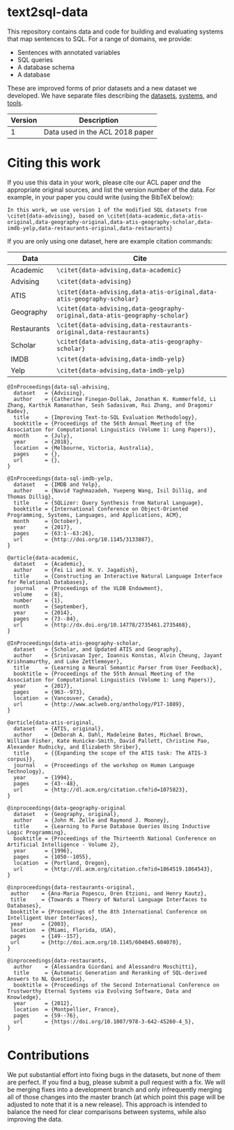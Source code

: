 # text2sql-data
This repository contains data and code for building and evaluating systems that map sentences to SQL.
For a range of domains, we provide:

- Sentences with annotated variables
- SQL queries
- A database schema
- A database

These are improved forms of prior datasets and a new dataset we developed.
We have separate files describing the [datasets](./data/README.md), [systems](./systems/README.md), and [tools](./tools/).

Version | Description
------- | -------------
1       | Data used in the ACL 2018 paper

# Citing this work

If you use this data in your work, please cite our ACL paper _and_ the appropriate original sources, and list the version number of the data.
For example, in your paper you could write (using the BibTeX below):

```
In this work, we use version 1 of the modified SQL datasets from \citet{data-advising}, based on \citet{data-academic,data-atis-original,data-geography-original,data-atis-geography-scholar,data-imdb-yelp,data-restaurants-original,data-restaurants}
```

If you are only using one dataset, here are example citation commands:

Data         | Cite
------------ | ------
Academic     | `\citet{data-advising,data-academic}`
Advising     | `\citet{data-advising}`
ATIS         | `\citet{data-advising,data-atis-original,data-atis-geography-scholar}`
Geography    | `\citet{data-advising,data-geography-original,data-atis-geography-scholar}`
Restaurants  | `\citet{data-advising,data-restaurants-original,data-restaurants}`
Scholar      | `\citet{data-advising,data-atis-geography-scholar}`
IMDB         | `\citet{data-advising,data-imdb-yelp}`
Yelp         | `\citet{data-advising,data-imdb-yelp}`

```TeX
@InProceedings{data-sql-advising,
  dataset   = {Advising},
  author    = {Catherine Finegan-Dollak, Jonathan K. Kummerfeld, Li Zhang, Karthik Ramanathan, Sesh Sadasivam, Rui Zhang, and Dragomir Radev},
  title     = {Improving Text-to-SQL Evaluation Methodology},
  booktitle = {Proceedings of the 56th Annual Meeting of the Association for Computational Linguistics (Volume 1: Long Papers)},
  month     = {July},
  year      = {2018},
  location  = {Melbourne, Victoria, Australia},
  pages     = {},
  url       = {},
}

@InProceedings{data-sql-imdb-yelp,
  dataset   = {IMDB and Yelp},
  author    = {Navid Yaghmazadeh, Yuepeng Wang, Isil Dillig, and Thomas Dillig},
  title     = {SQLizer: Query Synthesis from Natural Language},
  booktitle = {International Conference on Object-Oriented Programming, Systems, Languages, and Applications, ACM},
  month     = {October},
  year      = {2017},
  pages     = {63:1--63:26},
  url       = {http://doi.org/10.1145/3133887},
}

@article{data-academic,
  dataset   = {Academic},
  author    = {Fei Li and H. V. Jagadish},
  title     = {Constructing an Interactive Natural Language Interface for Relational Databases},
  journal   = {Proceedings of the VLDB Endowment},
  volume    = {8},
  number    = {1},
  month     = {September},
  year      = {2014},
  pages     = {73--84},
  url       = {http://dx.doi.org/10.14778/2735461.2735468},
} 

@InProceedings{data-atis-geography-scholar,
  dataset   = {Scholar, and Updated ATIS and Geography},
  author    = {Srinivasan Iyer, Ioannis Konstas, Alvin Cheung, Jayant Krishnamurthy, and Luke Zettlemoyer},
  title     = {Learning a Neural Semantic Parser from User Feedback},
  booktitle = {Proceedings of the 55th Annual Meeting of the Association for Computational Linguistics (Volume 1: Long Papers)},
  year      = {2017},
  pages     = {963--973},
  location  = {Vancouver, Canada},
  url       = {http://www.aclweb.org/anthology/P17-1089},
}

@article{data-atis-original,
  dataset   = {ATIS, original},
  author    = {Deborah A. Dahl, Madeleine Bates, Michael Brown, William Fisher, Kate Hunicke-Smith, David Pallett, Christine Pao, Alexander Rudnicky, and Elizabeth Shriber},
  title     = {{Expanding the scope of the ATIS task: The ATIS-3 corpus}},
  journal   = {Proceedings of the workshop on Human Language Technology},
  year      = {1994},
  pages     = {43--48},
  url       = {http://dl.acm.org/citation.cfm?id=1075823},
}

@inproceedings{data-geography-original
  dataset   = {Geography, original},
  author    = {John M. Zelle and Raymond J. Mooney},
  title     = {Learning to Parse Database Queries Using Inductive Logic Programming},
  booktitle = {Proceedings of the Thirteenth National Conference on Artificial Intelligence - Volume 2},
  year      = {1996},
  pages     = {1050--1055},
  location  = {Portland, Oregon},
  url       = {http://dl.acm.org/citation.cfm?id=1864519.1864543},
}

@inproceedings{data-restaurants-original,
 author    = {Ana-Maria Popescu, Oren Etzioni, and Henry Kautz},
 title     = {Towards a Theory of Natural Language Interfaces to Databases},
 booktitle = {Proceedings of the 8th International Conference on Intelligent User Interfaces},
 year      = {2003},
 location  = {Miami, Florida, USA},
 pages     = {149--157},
 url       = {http://doi.acm.org/10.1145/604045.604070},
}

@inproceedings{data-restaurants,
  author    = {Alessandra Giordani and Alessandro Moschitti},
  title     = {Automatic Generation and Reranking of SQL-derived Answers to NL Questions},
  booktitle = {Proceedings of the Second International Conference on Trustworthy Eternal Systems via Evolving Software, Data and Knowledge},
  year      = {2012},
  location  = {Montpellier, France},
  pages     = {59--76},
  url       = {https://doi.org/10.1007/978-3-642-45260-4_5},
}
```

# Contributions

We put substantial effort into fixing bugs in the datasets, but none of them are perfect.
If you find a bug, please submit a pull request with a fix.
We will be merging fixes into a development branch and only infrequently merging all of those changes into the master branch (at which point this page will be adjusted to note that it is a new release).
This approach is intended to balance the need for clear comparisons between systems, while also improving the data.
